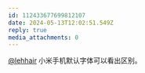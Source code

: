 ```yaml
---
id: 112433677699812107
date: 2024-05-13T12:02:51.549Z
reply: true
media_attachments: 0
---
```


[@lehhair](https://misskey.lehhair.net/@lehhair) 小米手机默认字体可以看出区别。

